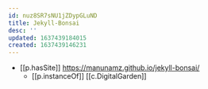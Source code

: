 ```yaml
---
id: nuz8SR7sNU1jZDypGLuND
title: Jekyll-Bonsai
desc: ''
updated: 1637439184015
created: 1637439146231
---
```




- [[p.hasSite]] https://manunamz.github.io/jekyll-bonsai/
  - [[p.instanceOf]] [[c.DigitalGarden]]
